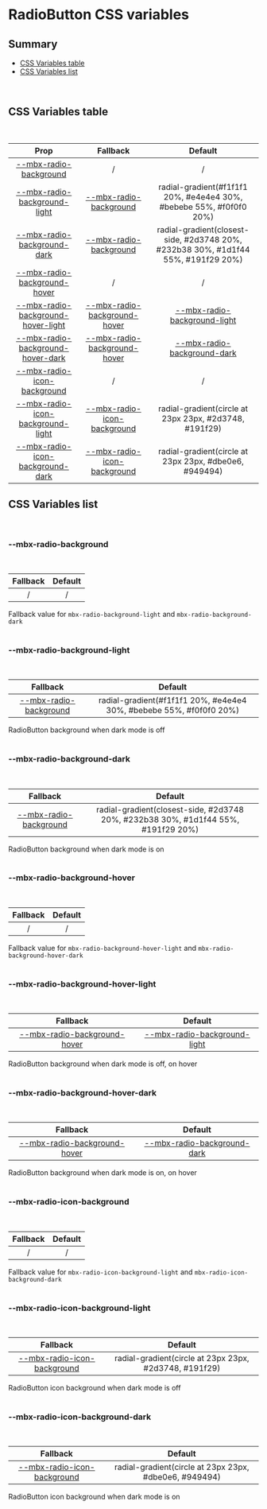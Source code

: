 # RadioButton CSS variables

## Summary

- [CSS Variables table](#css-variables-table)
- [CSS Variables list](#css-variables-list)

<br>

## CSS Variables table

<br>

| <div style='text-align:center;margin:auto;'>Prop</div>                                                                      | <div style='text-align:center;margin:auto;'>Fallback</div>                                                      | <div style='text-align:center;margin:auto;'>Default</div>                                                                           |
| --------------------------------------------------------------------------------------------------------------------------- | --------------------------------------------------------------------------------------------------------------- | ----------------------------------------------------------------------------------------------------------------------------------- |
| <div style='text-align:center;margin:auto;'>[--mbx-radio-background](#--mbx-radio-background)</div>                         | <div style='text-align:center;margin:auto;'>/</div>                                                             | <div style='text-align:center;margin:auto;'>/</div>                                                                                 |
| <div style='text-align:center;margin:auto;'>[--mbx-radio-background-light](#--mbx-radio-background-light)</div>             | <div style='text-align:center;margin:auto;'>[--mbx-radio-background](#--mbx-radio-background)</div>             | <div style='text-align:center;margin:auto;'>radial-gradient(#f1f1f1 20%, #e4e4e4 30%, #bebebe 55%, #f0f0f0 20%)</div>               |
| <div style='text-align:center;margin:auto;'>[--mbx-radio-background-dark](#--mbx-radio-background-dark)</div>               | <div style='text-align:center;margin:auto;'>[--mbx-radio-background](#--mbx-radio-background)</div>             | <div style='text-align:center;margin:auto;'>radial-gradient(closest-side, #2d3748 20%, #232b38 30%, #1d1f44 55%, #191f29 20%)</div> |
| <div style='text-align:center;margin:auto;'>[--mbx-radio-background-hover](#--mbx-radio-background-hover)</div>             | <div style='text-align:center;margin:auto;'>/</div>                                                             | <div style='text-align:center;margin:auto;'>/</div>                                                                                 |
| <div style='text-align:center;margin:auto;'>[--mbx-radio-background-hover-light](#--mbx-radio-background-hover-light)</div> | <div style='text-align:center;margin:auto;'>[--mbx-radio-background-hover](#--mbx-radio-background-hover)</div> | <div style='text-align:center;margin:auto;'>[--mbx-radio-background-light](#--mbx-radio-background-light)</div>                     |
| <div style='text-align:center;margin:auto;'>[--mbx-radio-background-hover-dark](#--mbx-radio-background-hover-dark)</div>   | <div style='text-align:center;margin:auto;'>[--mbx-radio-background-hover](#--mbx-radio-background-hover)</div> | <div style='text-align:center;margin:auto;'>[--mbx-radio-background-dark](#--mbx-radio-background-dark)</div>                       |
| <div style='text-align:center;margin:auto;'>[--mbx-radio-icon-background](#--mbx-radio-icon-background)</div>               | <div style='text-align:center;margin:auto;'>/</div>                                                             | <div style='text-align:center;margin:auto;'>/</div>                                                                                 |
| <div style='text-align:center;margin:auto;'>[--mbx-radio-icon-background-light](#--mbx-radio-icon-background-light)</div>   | <div style='text-align:center;margin:auto;'>[--mbx-radio-icon-background](#--mbx-radio-icon-background)</div>   | <div style='text-align:center;margin:auto;'>radial-gradient(circle at 23px 23px, #2d3748, #191f29)</div>                            |
| <div style='text-align:center;margin:auto;'>[--mbx-radio-icon-background-dark](#--mbx-radio-icon-background-dark)</div>     | <div style='text-align:center;margin:auto;'>[--mbx-radio-icon-background](#--mbx-radio-icon-background)</div>   | <div style='text-align:center;margin:auto;'>radial-gradient(circle at 23px 23px, #dbe0e6, #949494)</div>                            |

## CSS Variables list

<br>

### --mbx-radio-background

<br>

| <div style='text-align:center;margin:auto;'>Fallback</div> | <div style='text-align:center;margin:auto;'>Default</div> |
| ---------------------------------------------------------- | --------------------------------------------------------- |
| <div style='text-align:center;margin:auto;'>/</div>        | <div style='text-align:center;margin:auto;'>/</div>       |

Fallback value for `mbx-radio-background-light` and `mbx-radio-background-dark`<br><br>

### --mbx-radio-background-light

<br>

| <div style='text-align:center;margin:auto;'>Fallback</div>                                          | <div style='text-align:center;margin:auto;'>Default</div>                                                             |
| --------------------------------------------------------------------------------------------------- | --------------------------------------------------------------------------------------------------------------------- |
| <div style='text-align:center;margin:auto;'>[--mbx-radio-background](#--mbx-radio-background)</div> | <div style='text-align:center;margin:auto;'>radial-gradient(#f1f1f1 20%, #e4e4e4 30%, #bebebe 55%, #f0f0f0 20%)</div> |

RadioButton background when dark mode is off<br><br>

### --mbx-radio-background-dark

<br>

| <div style='text-align:center;margin:auto;'>Fallback</div>                                          | <div style='text-align:center;margin:auto;'>Default</div>                                                                           |
| --------------------------------------------------------------------------------------------------- | ----------------------------------------------------------------------------------------------------------------------------------- |
| <div style='text-align:center;margin:auto;'>[--mbx-radio-background](#--mbx-radio-background)</div> | <div style='text-align:center;margin:auto;'>radial-gradient(closest-side, #2d3748 20%, #232b38 30%, #1d1f44 55%, #191f29 20%)</div> |

RadioButton background when dark mode is on<br><br>

### --mbx-radio-background-hover

<br>

| <div style='text-align:center;margin:auto;'>Fallback</div> | <div style='text-align:center;margin:auto;'>Default</div> |
| ---------------------------------------------------------- | --------------------------------------------------------- |
| <div style='text-align:center;margin:auto;'>/</div>        | <div style='text-align:center;margin:auto;'>/</div>       |

Fallback value for `mbx-radio-background-hover-light` and `mbx-radio-background-hover-dark`<br><br>

### --mbx-radio-background-hover-light

<br>

| <div style='text-align:center;margin:auto;'>Fallback</div>                                                      | <div style='text-align:center;margin:auto;'>Default</div>                                                       |
| --------------------------------------------------------------------------------------------------------------- | --------------------------------------------------------------------------------------------------------------- |
| <div style='text-align:center;margin:auto;'>[--mbx-radio-background-hover](#--mbx-radio-background-hover)</div> | <div style='text-align:center;margin:auto;'>[--mbx-radio-background-light](#--mbx-radio-background-light)</div> |

RadioButton background when dark mode is off, on hover<br><br>

### --mbx-radio-background-hover-dark

<br>

| <div style='text-align:center;margin:auto;'>Fallback</div>                                                      | <div style='text-align:center;margin:auto;'>Default</div>                                                     |
| --------------------------------------------------------------------------------------------------------------- | ------------------------------------------------------------------------------------------------------------- |
| <div style='text-align:center;margin:auto;'>[--mbx-radio-background-hover](#--mbx-radio-background-hover)</div> | <div style='text-align:center;margin:auto;'>[--mbx-radio-background-dark](#--mbx-radio-background-dark)</div> |

RadioButton background when dark mode is on, on hover<br><br>

### --mbx-radio-icon-background

<br>

| <div style='text-align:center;margin:auto;'>Fallback</div> | <div style='text-align:center;margin:auto;'>Default</div> |
| ---------------------------------------------------------- | --------------------------------------------------------- |
| <div style='text-align:center;margin:auto;'>/</div>        | <div style='text-align:center;margin:auto;'>/</div>       |

Fallback value for `mbx-radio-icon-background-light` and `mbx-radio-icon-background-dark`<br><br>

### --mbx-radio-icon-background-light

<br>

| <div style='text-align:center;margin:auto;'>Fallback</div>                                                    | <div style='text-align:center;margin:auto;'>Default</div>                                                |
| ------------------------------------------------------------------------------------------------------------- | -------------------------------------------------------------------------------------------------------- |
| <div style='text-align:center;margin:auto;'>[--mbx-radio-icon-background](#--mbx-radio-icon-background)</div> | <div style='text-align:center;margin:auto;'>radial-gradient(circle at 23px 23px, #2d3748, #191f29)</div> |

RadioButton icon background when dark mode is off<br><br>

### --mbx-radio-icon-background-dark

<br>

| <div style='text-align:center;margin:auto;'>Fallback</div>                                                    | <div style='text-align:center;margin:auto;'>Default</div>                                                |
| ------------------------------------------------------------------------------------------------------------- | -------------------------------------------------------------------------------------------------------- |
| <div style='text-align:center;margin:auto;'>[--mbx-radio-icon-background](#--mbx-radio-icon-background)</div> | <div style='text-align:center;margin:auto;'>radial-gradient(circle at 23px 23px, #dbe0e6, #949494)</div> |

RadioButton icon background when dark mode is on<br><br>
